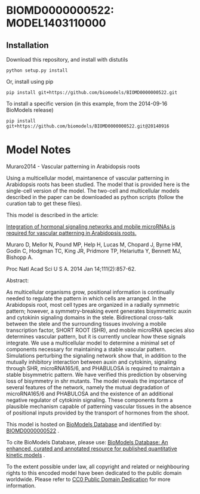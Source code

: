 # BIOMD0000000522: MODEL1403110000

## Installation

Download this repository, and install with distutils

`python setup.py install`

Or, install using pip

`pip install git+https://github.com/biomodels/BIOMD0000000522.git`

To install a specific version (in this example, from the 2014-09-16 BioModels release)

`pip install git+https://github.com/biomodels/BIOMD0000000522.git@20140916`


# Model Notes


Muraro2014 - Vascular patterning in Arabidopsis roots

Using a multicellular model, maintanence of vascular patterning in Arabidopsis
roots has been studied. The model that is provided here is the single-cell
version of the model. The two-cell and multicellular models described in the
paper can be downloaded as python scripts (follow the curation tab to get
these files).

This model is described in the article:

[Integration of hormonal signaling networks and mobile microRNAs is required
for vascular patterning in Arabidopsis
roots.](http://identifiers.org/pubmed/24381155)

Muraro D, Mellor N, Pound MP, Help H, Lucas M, Chopard J, Byrne HM, Godin C,
Hodgman TC, King JR, Pridmore TP, Helariutta Y, Bennett MJ, Bishopp A.

Proc Natl Acad Sci U S A. 2014 Jan 14;111(2):857-62.

Abstract:

As multicellular organisms grow, positional information is continually needed
to regulate the pattern in which cells are arranged. In the Arabidopsis root,
most cell types are organized in a radially symmetric pattern; however, a
symmetry-breaking event generates bisymmetric auxin and cytokinin signaling
domains in the stele. Bidirectional cross-talk between the stele and the
surrounding tissues involving a mobile transcription factor, SHORT ROOT (SHR),
and mobile microRNA species also determines vascular pattern, but it is
currently unclear how these signals integrate. We use a multicellular model to
determine a minimal set of components necessary for maintaining a stable
vascular pattern. Simulations perturbing the signaling network show that, in
addition to the mutually inhibitory interaction between auxin and cytokinin,
signaling through SHR, microRNA165/6, and PHABULOSA is required to maintain a
stable bisymmetric pattern. We have verified this prediction by observing loss
of bisymmetry in shr mutants. The model reveals the importance of several
features of the network, namely the mutual degradation of microRNA165/6 and
PHABULOSA and the existence of an additional negative regulator of cytokinin
signaling. These components form a plausible mechanism capable of patterning
vascular tissues in the absence of positional inputs provided by the transport
of hormones from the shoot.

This model is hosted on [BioModels Database](http://www.ebi.ac.uk/biomodels/)
and identified by:
[BIOMD0000000522](http://identifiers.org/biomodels.db/BIOMD0000000522) .

To cite BioModels Database, please use: [BioModels Database: An enhanced,
curated and annotated resource for published quantitative kinetic
models](http://identifiers.org/pubmed/20587024) .

To the extent possible under law, all copyright and related or neighbouring
rights to this encoded model have been dedicated to the public domain
worldwide. Please refer to [CC0 Public Domain
Dedication](http://creativecommons.org/publicdomain/zero/1.0/) for more
information.


